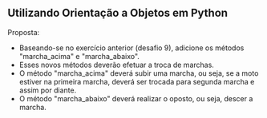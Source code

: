## Utilizando Orientação a Objetos em Python

Proposta:
  - Baseando-se no exercício anterior (desafio 9), adicione os métodos "marcha_acima" e "marcha_abaixo".
  - Esses novos métodos deverão efetuar a troca de marchas.
  -  O método "marcha_acima" deverá subir uma marcha, ou seja, se a moto estiver na primeira marcha, 
deverá ser trocada para segunda marcha e assim por diante.
  - O método "marcha_abaixo" deverá realizar o oposto, ou seja, descer a marcha.
